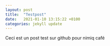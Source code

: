 ```yaml
---
layout: post
title:  "Testpost"
date:   2021-01-10 13:15:22 +0100
categories: jekyll update
---
```

Ceci est un post test sur github pour nimiq café
